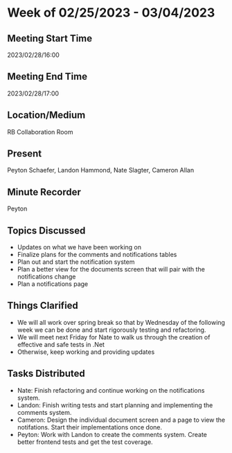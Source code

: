 # Week of 02/25/2023 - 03/04/2023

## Meeting Start Time

2023/02/28/16:00

## Meeting End Time

2023/02/28/17:00

## Location/Medium

RB Collaboration Room

## Present

Peyton Schaefer, Landon Hammond, Nate Slagter, Cameron Allan

## Minute Recorder

Peyton

## Topics Discussed

- Updates on what we have been working on
- Finalize plans for the comments and notifications tables
- Plan out and start the notification system
- Plan a better view for the documents screen that will pair with the notifications change
- Plan a notifications page

## Things Clarified

- We will all work over spring break so that by Wednesday of the following week we can be done and start rigorously testing and refactoring.
- We will meet next Friday for Nate to walk us through the creation of effective and safe tests in .Net
- Otherwise, keep working and providing updates

## Tasks Distributed

- Nate: Finish refactoring and continue working on the notifications system.
- Landon: Finish writing tests and start planning and implementing the comments system.
- Cameron: Design the individual document screen and a page to view the notifations. Start their implementations once done.
- Peyton: Work with Landon to create the comments system.  Create better frontend tests and get the test coverage.
